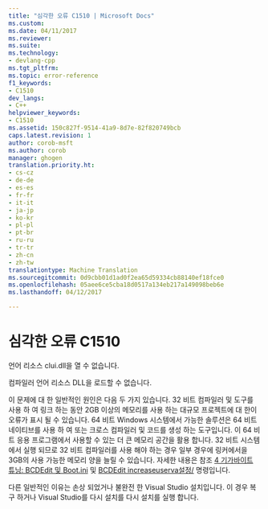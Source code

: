 ```yaml
---
title: "심각한 오류 C1510 | Microsoft Docs"
ms.custom: 
ms.date: 04/11/2017
ms.reviewer: 
ms.suite: 
ms.technology:
- devlang-cpp
ms.tgt_pltfrm: 
ms.topic: error-reference
f1_keywords:
- C1510
dev_langs:
- C++
helpviewer_keywords:
- C1510
ms.assetid: 150c827f-9514-41a9-8d7e-82f820749bcb
caps.latest.revision: 1
author: corob-msft
ms.author: corob
manager: ghogen
translation.priority.ht:
- cs-cz
- de-de
- es-es
- fr-fr
- it-it
- ja-jp
- ko-kr
- pl-pl
- pt-br
- ru-ru
- tr-tr
- zh-cn
- zh-tw
translationtype: Machine Translation
ms.sourcegitcommit: 0d9cbb01d1ad0f2ea65d59334cb88140ef18fce0
ms.openlocfilehash: 05aee6ce5cba18d0517a134eb217a149098beb6e
ms.lasthandoff: 04/12/2017

---
```

# <a name="fatal-error-c1510"></a>심각한 오류 C1510
언어 리소스 clui.dll을 열 수 없습니다.  
  
 컴파일러 언어 리소스 DLL을 로드할 수 없습니다.  
  
이 문제에 대 한 일반적인 원인은 다음 두 가지 있습니다. 32 비트 컴파일러 및 도구를 사용 하 여 링크 하는 동안 2GB 이상의 메모리를 사용 하는 대규모 프로젝트에 대 한이 오류가 표시 될 수 있습니다. 64 비트 Windows 시스템에서 가능한 솔루션은 64 비트 네이티브를 사용 하 여 또는 크로스 컴파일러 및 코드를 생성 하는 도구입니다. 이 64 비트 응용 프로그램에서 사용할 수 있는 더 큰 메모리 공간을 활용 합니다. 32 비트 시스템에서 실행 되므로 32 비트 컴파일러를 사용 해야 하는 경우 일부 경우에 링커에서을 3GB의 사용 가능한 메모리 양을 늘릴 수 있습니다. 자세한 내용은 참조 [4 기가바이트 튜닝: BCDEdit 및 Boot.ini](https://msdn.microsoft.com/library/vs/alm/bb613473(v=vs.85).aspx) 및 [BCDEdit increaseuserva설정/](https://msdn.microsoft.com/library/ff542202.aspx) 명령입니다.  

다른 일반적인 이유는 손상 되었거나 불완전 한 Visual Studio 설치입니다. 이 경우 복구 하거나 Visual Studio를 다시 설치를 다시 설치를 실행 합니다.  
  
